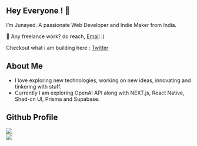 <img src="https://github.com/amandewatnitrr/amandewatnitrr/raw/main/header_.png" alt style="max-width: 100%;" />
<h2> Hey Everyone ! 👋</h2>
<p>I’m Junayed. A passionate Web Developer and Indie Maker from India.</p>


<p>💼 Any freelance work? do reach, <a href="mailto:junayedrahaman98@yahoo.com">Email</a> :)</p>
<p>Checkout what i am building here : <a href="https://twitter.com/kathanmehtaa">Twitter</a></p>

<h2> About Me </h2>
<ul><li>I love exploring new technologies, working on new ideas, innovating and tinkering with stuff.</li>
<li>Currently I am exploring OpenAI API along with NEXT.js, React Native, Shad-cn UI, Prisma and Supabase.</li>
</ul>

## Github Profile
![](https://github-readme-stats.vercel.app/api?username=junayedrahaman50&theme=radical&hide_border=false&include_all_commits=true&count_private=true)<br/>
![](https://github-readme-streak-stats.herokuapp.com/?user=junayedrahaman50&theme=radical&hide_border=false)
